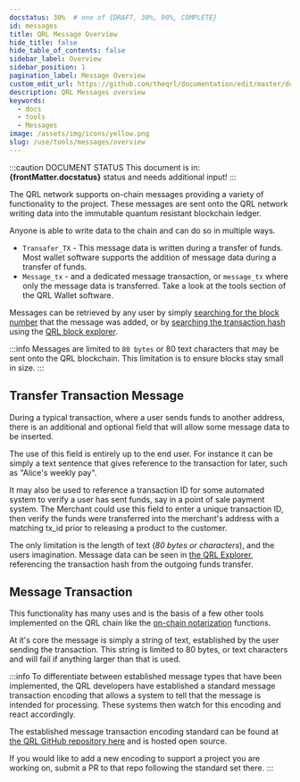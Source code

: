 ```yaml
---
docstatus: 30%  # one of {DRAFT, 30%, 90%, COMPLETE}
id: messages
title: QRL Message Overview
hide_title: false
hide_table_of_contents: false
sidebar_label: Overview
sidebar_position: 1
pagination_label: Message Overview 
custom_edit_url: https://github.com/theqrl/documentation/edit/master/docs/basics/what-is-qrl.md
description: QRL Messages overview
keywords:
  - docs
  - tools
  - Messages
image: /assets/img/icons/yellow.png
slug: /use/tools/messages/overview
---
```



:::caution DOCUMENT STATUS 
<span>This document is in: <b>{frontMatter.docstatus}</b> status and needs additional input!</span>
:::


The QRL network supports on-chain messages providing a variety of functionality to the project. These messages are sent onto the QRL network writing data into the immutable quantum resistant blockchain ledger.

Anyone is able to write data to the chain and can do so in multiple ways.

- `Transafer_TX` - This message data is written during a transfer of funds. Most wallet software supports the addition of message data during a transfer of funds.
- `Message_tx` - 
and a dedicated message transaction, or `message_tx` where only the message data is transferred. Take a look at the tools section of the QRL Wallet software.

Messages can be retrieved by any user by simply [searching for the block number](/use/tools/explorer/block-lookup) that the message was added, or by [searching the transaction hash](/use/tools/explorer/transaction-lookup) using the [QRL block explorer](https://explorer.theqrl.org).

:::info
Messages are limited to `80 bytes` or 80 text characters that may be sent onto the QRL blockchain. This limitation is to ensure blocks stay small in size.
:::


## Transfer Transaction Message

During a typical transaction, where a user sends funds to another address, there is an additional and optional field that will allow some message data to be inserted.

The use of this field is entirely up to the end user. For instance it can be simply a text sentence that gives reference to the transaction for later, such as "Alice's weekly pay".

It may also be used to reference a transaction ID for some automated system to verify a user has sent funds, say in a point of sale payment system. The Merchant could use this field to enter a unique transaction ID, then verify the funds were transferred into the merchant's address with a matching tx_id prior to releasing a product to the customer.

The only limitation is the length of text (*80 bytes or characters*), and the users imagination. Message data can be seen in [the QRL Explorer](https://explorer.theqrl.org), referencing the transaction hash from the outgoing funds transfer.

## Message Transaction

This functionality has many uses and is the basis of a few other tools implemented on the QRL chain like the [on-chain notarization](/use/tools/notarise/overview) functions. 

At it's core the message is simply a string of text, established by the user sending the transaction. This string is limited to 80 bytes, or text characters and will fail if anything larger than that is used.

:::info
To differentiate between established message types that have been implemented, the QRL developers have established a standard message transaction encoding that allows a system to tell that the message is intended for processing. These systems then watch for this encoding and react accordingly.

The established message transaction encoding standard can be found at [the QRL GitHub repository here](https://github.com/theQRL/message-transaction-encoding) and is hosted open source. 

If you would like to add a new encoding to support a project you are working on, submit a PR to that repo following the standard set there.
:::


